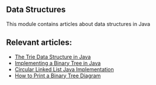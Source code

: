## Data Structures

This module contains articles about data structures in Java

## Relevant articles:

- [The Trie Data Structure in Java](https://www.baeldung.com/trie-java)
- [Implementing a Binary Tree in Java](https://www.baeldung.com/java-binary-tree)
- [Circular Linked List Java Implementation](https://www.baeldung.com/java-circular-linked-list)
- [How to Print a Binary Tree Diagram](https://www.baeldung.com/java-print-binary-tree-diagram)
